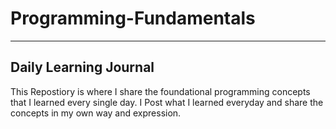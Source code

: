# **Programming-Fundamentals**
---
## **Daily Learning Journal**

This Repostiory is where I share the foundational programming concepts that I learned every single day. I Post what I learned everyday and share the concepts in my own way and expression. 
